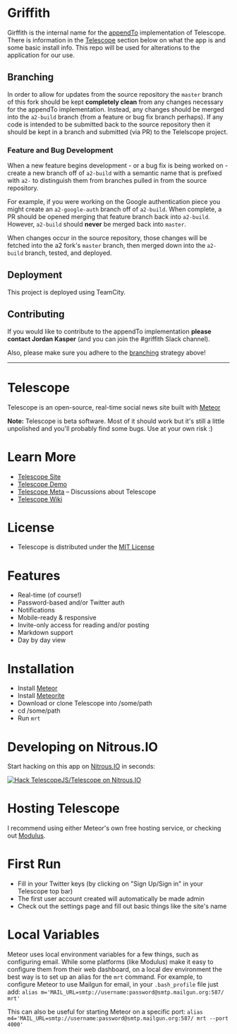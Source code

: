 # Griffith

Girffith is the internal name for the [appendTo](http://appendto.com) implementation 
of Telescope. There is information in the [Telescope](#Telescope) section below on 
what the app is and some basic install info. This repo will be used for alterations 
to the application for our use.

## Branching

In order to allow for updates from the source repository the `master` branch of 
this fork should be kept __completely clean__ from any changes necessary for the 
appendTo implementation. Instead, any changes should be merged into the `a2-build` 
branch (from a feature or bug fix branch perhaps). If any code is intended to 
be submitted back to the source repository then it should be kept in a branch and 
submitted (via PR) to the Telelscope project.

### Feature and Bug Development

When a new feature begins development - or a bug fix is being worked on - create a 
new branch off of `a2-build` with a semantic name that is prefixed with `a2-` to 
distinguish them from branches pulled in from the source repository.

For example, if you were working on the Google authentication piece you might create 
an `a2-google-auth` branch off of `a2-build`. When complete, a PR should be opened 
merging that feature branch back into `a2-build`. However, `a2-build` should 
**never** be merged back into `master`.

When changes occur in the source repository, those changes will be fetched into the 
a2 fork's `master` branch, then merged down into the `a2-build` branch, tested, and 
deployed.

## Deployment

This project is deployed using TeamCity.

## Contributing

If you would like to contribute to the appendTo implementation **please contact 
Jordan Kasper** (and you can join the #griffith Slack channel).

Also, please make sure you adhere to the [branching](#Branching) strategy above!

-----

# Telescope

Telescope is an open-source, real-time social news site built with [Meteor](http://meteor.com)

**Note:** Telescope is beta software. Most of it should work but it's still a little unpolished and you'll probably find some bugs. Use at your own risk :)

# Learn More
- [Telescope Site](http://telesc.pe)
- [Telescope Demo](http://demo.telesc.pe)
- [Telescope Meta](http://meta.telesc.pe/) – Discussions about Telescope
- [Telescope Wiki](https://github.com/SachaG/Telescope/wiki)

# License
- Telescope is distributed under the [MIT License](http://opensource.org/licenses/MIT)

# Features
- Real-time (of course!)
- Password-based and/or Twitter auth
- Notifications
- Mobile-ready & responsive
- Invite-only access for reading and/or posting
- Markdown support
- Day by day view

# Installation
- Install [Meteor](http://meteor.com)
- Install [Meteorite](https://github.com/oortcloud/meteorite/)
- Download or clone Telescope into /some/path
- cd /some/path
- Run `mrt`

# Developing on Nitrous.IO

Start hacking on this app on
[Nitrous.IO](https://www.nitrous.io/?utm_source=github.com&utm_campaign=Telescope&utm_medium=hackonnitrous)
in seconds:

[![Hack TelescopeJS/Telescope on Nitrous.IO](https://d3o0mnbgv6k92a.cloudfront.net/assets/hack-l-v1-3cc067e71372f6045e1949af9d96095b.png)](https://www.nitrous.io/hack_button?source=embed&runtime=nodejs&repo=TelescopeJS%2FTelescope&file_to_open=README.nitrous.md)

# Hosting Telescope

I recommend using either Meteor's own free hosting service, or checking out [Modulus](http://modulus.io/). 

# First Run
- Fill in your Twitter keys (by clicking on "Sign Up/Sign in" in your Telescope top bar)
- The first user account created will automatically be made admin
- Check out the settings page and fill out basic things like the site's name

# Local Variables
Meteor uses local environment variables for a few things, such as configuring email. While some platforms (like Modulus) make it easy to configure them from their web dashboard, on a local dev environment the best way is to set up an alias for the `mrt` command. 
For example, to configure Meteor to use Mailgun for email, in your `.bash_profile` file just add:
`alias m='MAIL_URL=smtp://username:password@smtp.mailgun.org:587/ mrt'`

This can also be useful for starting Meteor on a specific port:
`alias m4='MAIL_URL=smtp://username:password@smtp.mailgun.org:587/ mrt --port 4000'`